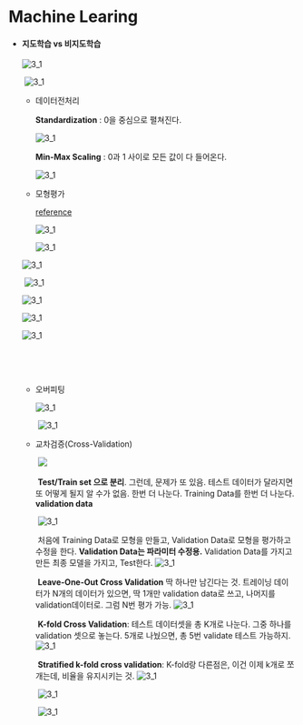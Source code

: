 # Machine Learing









- #### 지도학습 vs 비지도학습 

  ![3_1](./materials/3_1.png)	

  ​	![3_1](./materials/3_2.png)

  

  - 데이터전처리 

    **Standardization** : 0을 중심으로 펼쳐진다. 

    ![3_1](./materials/3_3.png)

    **Min-Max Scaling** : 0과 1 사이로 모든 값이 다 들어온다. 

    ![3_1](./materials/3_4.png)

    

    

  - 모형평가

    [reference](https://yngie-c.github.io/machine%20learning/2020/05/01/val_eval/)

    ![3_1](./materials/3_5.png)

    

    ![3_1](./materials/3_6.png)
    
    

  ![3_1](./materials/3_7.png)

  ​			![3_1](./materials/3_8.png)

  

  ![3_1](./materials/3_9.png)

  ![3_1](./materials/3_10.png)

  ![3_1](./materials/3_11.png)

  ​		
  
  ​				
  - 오버피팅
  
    ![3_1](./materials/3_12.png)
  
    ​		![3_1](./materials/3_13.png)
  
    
  
  - 교차검증(Cross-Validation)
  
    
  
    ​	![	](./materials/3_14.png)
  
    ​		**Test/Train set 으로 분리**. 그런데, 문제가 또 있음. 테스트 데이터가 달라지면 또 어떻게 될지 알 수가 없음.  한번 더 나눈다. Training Data를 한번 더 나눈다. **validation data** 
  
    ​		![3_1](./materials/3_16.png)
  
    ​		처음에 Training Data로 모형을 만들고, Validation Data로 모형을 평가하고 수정을 한다. **Validation Data는 파라미터 수정용.** Validation Data를 가지고 만든 최종 모델을 가지고, Test한다.  ![3_1](./materials/3_17.png)
  
    ​			**Leave-One-Out Cross Validation**  딱 하나만 남긴다는 것. 트레이닝 데이터가  N개의 데이터가 있으면, 딱 1개만 validation data로 쓰고, 나머지를 validation데이터로. 그럼 N번 평가 가능. ![3_1](./materials/3_18.png)
  
    ​	**K-fold Cross Validation**: 테스트 데이터셋을 총 K개로 나눈다. 그중 하나를 validation 셋으로 놓는다. 5개로 나눴으면, 총 5번 validate 테스트 가능하지. 	![3_1](./materials/3_19.png)
  
    ​				**Stratified k-fold cross validation**: K-fold랑 다른점은,  이건 이제 k개로 쪼개는데, 비율을 유지시키는 것. ![3_1](./materials/3_20.png)
  
    ​				![3_1](./materials/3_21.png)
  
    ​	![3_1](./materials/3_22.png)
  
    ​	

